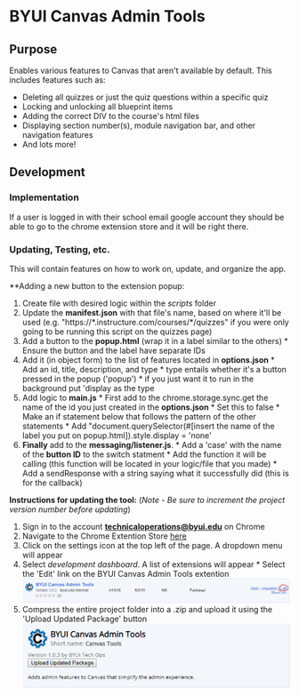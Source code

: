 # BYUI Canvas Admin Tools
## Purpose
Enables various features to Canvas that aren't available by default.
This includes features such as:
  - Deleting all quizzes or just the quiz questions within a specific quiz
  - Locking and unlocking all blueprint items
  - Adding the correct DIV to the course's html files
  - Displaying section number(s), module navigation bar, and other navigation features
  - And lots more!

## Development
### Implementation
If a user is logged in with their school email google account they should be able to go to the chrome extension store and it will be right there.
### Updating, Testing, etc.
This will contain features on how to work on, update, and organize the app.

**Adding a new button to the extension popup:
  1. Create file with desired logic within the *scripts* folder
  2. Update the **manifest.json** with that file's name, based on where it'll be used (e.g. "https://\*.instructure.com/courses/\*/quizzes" if you were only going to be running this script on the quizzes page)
  3. Add a button to the **popup.html** (wrap it in a label similar to the others)
    * Ensure the button and the label have separate IDs
  4. Add it (in object form) to the list of features located in **options.json**
    * Add an id, title, description, and type
    * type entails whether it's a button pressed in the popup ('popup')
    * if you just want it to run in the background put 'display as the type
  5. Add logic to **main.js**
    * First add to the chrome.storage.sync.get the name of the id you just created in the **options.json**
    * Set this to false
    * Make an if statement below that follows the pattern of the other statements
    * Add "document.querySelector(#[insert the name of the label you put on popup.html]).style.display = 'none'
  6. **Finally** add to the **messaging/listener.js**.
    * Add a 'case' with the name of the **button ID** to the switch statment
    * Add the function it will be calling (this function will be located in your logic/file that you made)
    * Add a sendResponse with a string saying what it successfully did (this is for the callback)
    
**Instructions for updating the tool:**
(_Note - Be sure to increment the project version number before updating_)
  1. Sign in to the account **technicaloperations@byui.edu** on Chrome
  2. Navigate to the Chrome Extention Store [here](https://chrome.google.com/webstore/category/for_your_domain)
  3. Click on the settings icon at the top left of the page. A dropdown menu will appear
  4. Select _development dashboard_. A list of extensions will appear
    * Select the 'Edit' link on the BYUI Canvas Admin Tools extention
    ![Edit Link](images/canvas-admin-tools-1.png)
  5. Compress the entire project folder into a .zip and upload it using the 'Upload Updated Package' button
    ![Upload Button](images/canvas-admin-tools-2.png)
